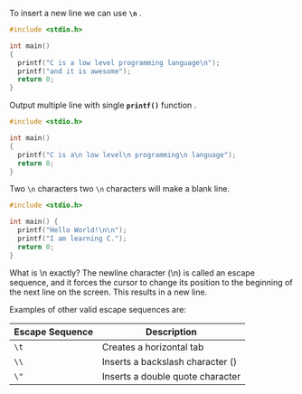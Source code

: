 To insert a new line we can use <b>` \n `</b> .

``` c 
#include <stdio.h>

int main()
{
  printf("C is a low level programming language\n");
  printf("and it is awesome");
  return 0;
}
```


Output multiple line with single <b>`printf()`</b> function .

``` C
#include <stdio.h>

int main()
{
  printf("C is a\n low level\n programming\n language");
  return 0;
}
```


Two `\n` characters
two `\n` characters will make a blank line.
``` c
#include <stdio.h>

int main() {
  printf("Hello World!\n\n");
  printf("I am learning C.");
  return 0;
}
```



What is \n exactly?
The newline character (\n) is called an escape sequence, and it forces the cursor to change its position to the beginning of the next line on the screen. This results in a new line.

Examples of other valid escape sequences are:

| Escape Sequence | 	Description | 
|-----------------|-------------------------|
| ` \t `  |	Creates a horizontal tab	|
| ` \\ `	| Inserts a backslash character (\)	|
| ` \" `	| Inserts a double quote character |
